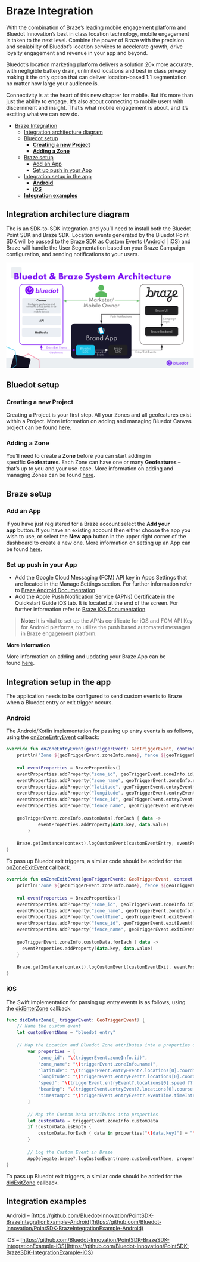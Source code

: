 Braze Integration
=================

With the combination of Braze’s leading mobile engagement platform and Bluedot Innovation’s best in class location technology, mobile engagement is taken to the next level. Combine the power of Braze with the precision and scalability of Bluedot’s location services to accelerate growth, drive loyalty engagement and revenue in your app and beyond.

Bluedot’s location marketing platform delivers a solution 20x more accurate, with negligible battery drain, unlimited locations and best in class privacy making it the only option that can deliver location-based 1:1 segmentation no matter how large your audience is.

Connectivity is at the heart of this new chapter for mobile. But it’s more than just the ability to engage. It’s also about connecting to mobile users with discernment and insight. That’s what mobile engagement is about, and it’s exciting what we can now do.

- [Braze Integration](#braze-integration)
  - [Integration architecture diagram](#integration-architecture-diagram)
  - [Bluedot setup](#bluedot-setup)
    - [**Creating a new Project**](#creating-a-new-project)
    - [**Adding a Zone**](#adding-a-zone)
  - [Braze setup](#braze-setup)
    - [Add an App](#add-an-app)
    - [Set up push in your App](#set-up-push-in-your-app)
  - [Integration setup in the app](#integration-setup-in-the-app)
    - [**Android**](#android)
    - [**iOS**](#ios)
  - [**Integration examples**](#integration-examples)

Integration architecture diagram
--------------------------------

The is an SDK-to-SDK integration and you’ll need to install both the Bluedot Point SDK and Braze SDK. Location events generated by the Bluedot Point SDK will be passed to the Braze SDK as Custom Events ([Android](https://www.braze.com/docs/developer_guide/platform_integration_guides/android/analytics/tracking_custom_events/#tracking-custom-events) | [iOS](https://www.braze.com/docs/developer_guide/platform_integration_guides/swift/analytics/tracking_custom_events/)) and Braze will handle the User Segmentation based on your Braze Campaign configuration, and sending notifications to your users.

![](../../assets/Bluedot-Braze-System-Architecture-1024x576.png)

Bluedot setup
-------------

### **Creating a new Project**

Creating a Project is your first step. All your Zones and all geofeatures exist within a Project. More information on adding and managing Bluedot Canvas project can be found [here](../../Canvas/Creating%20a%20new%20project.md).

### **Adding a Zone**

You’ll need to create a **Zone** before you can start adding in specific **Geofeatures**. Each Zone can have one or many **Geofeatures** – that’s up to you and your use-case. More information on adding and managing Zones can be found [here](../../Canvas/Add%20a%20new%20zone.md).

Braze setup
-----------

### Add an App

If you have just registered for a Braze account select the **Add your app** button. If you have an existing account then either choose the app you wish to use, or select the **New app** button in the upper right corner of the dashboard to create a new one. More information on setting up an App can be found [here](https://www.braze.com/docs/developer_guide/platform_wide/app_group_configuration/).

### Set up push in your App

*   Add the Google Cloud Messaging (FCM) API key in Apps Settings that are located in the Manage Settings section. For further information refer to [Braze Android Documentation](https://www.braze.com/docs/developer_guide/platform_integration_guides/android/push_notifications/integration/)
*   Add the Apple Push Notification Service (APNs) Certificate in the Quickstart Guide iOS tab. It is located at the end of the screen. For further information refer to [Braze iOS Documentation](https://www.braze.com/docs/developer_guide/platform_integration_guides/swift/push_notifications/integration/)


> **Note:** It is vital to set up the APNs certificate for iOS and FCM API Key for Android platforms, to utilize the push based automated messages in Braze engagement platform.

**More information**

More information on adding and updating your Braze App can be found [here](https://www.braze.com/docs/user_guide/administrative/app_settings/).

Integration setup in the app
----------------------------

The application needs to be configured to send custom events to Braze when a Bluedot entry or exit trigger occurs.

### **Android**

The Android/Kotlin implementation for passing up entry events is as follows, using the [onZoneEntryEvent](https://android-docs.bluedot.io/-bluedot-s-d-k/au.com.bluedot.point.net.engine/-geo-triggering-event-receiver/index.html#%5Bau.com.bluedot.point.net.engine%2FGeoTriggeringEventReceiver%2FonZoneEntryEvent%2F%23au.com.bluedot.point.net.engine.ZoneEntryEvent%23android.content.Context%2FPointingToDeclaration%2F%5D%2FFunctions%2F-762893342) callback:

```kotlin
override fun onZoneEntryEvent(geoTriggerEvent: GeoTriggerEvent, context: Context) {
    println("Zone ${geoTriggerEvent.zoneInfo.name}, fence ${geoTriggerEvent.entryEvent()?.fenceName} entered at: ${Date()}")

    val eventProperties = BrazeProperties()
    eventProperties.addProperty("zone_id", geoTriggerEvent.zoneInfo.id)
    eventProperties.addProperty("zone_name", geoTriggerEvent.zoneInfo.name)
    eventProperties.addProperty("latitude", geoTriggerEvent.entryEvent()?.locations?.get(0)?.latitude)
    eventProperties.addProperty("longitude", geoTriggerEvent.entryEvent()?.locations?.get(0)?.longitude)
    eventProperties.addProperty("fence_id", geoTriggerEvent.entryEvent()?.fenceId)
    eventProperties.addProperty("fence_name", geoTriggerEvent.entryEvent()?.fenceName)

    geoTriggerEvent.zoneInfo.customData?.forEach { data ->
            eventProperties.addProperty(data.key, data.value)
        }

    Braze.getInstance(context).logCustomEvent(customEventEntry, eventProperties)
}
```

To pass up Bluedot exit triggers, a similar code should be added for the [onZoneExitEvent](https://android-docs.bluedot.io/-bluedot-s-d-k/au.com.bluedot.point.net.engine/-geo-triggering-event-receiver/index.html#%5Bau.com.bluedot.point.net.engine%2FGeoTriggeringEventReceiver%2FonZoneEntryEvent%2F%23au.com.bluedot.point.net.engine.ZoneEntryEvent%23android.content.Context%2FPointingToDeclaration%2F%5D%2FFunctions%2F-762893342) callback.

```kotlin
override fun onZoneExitEvent(geoTriggerEvent: GeoTriggerEvent, context: Context) {
    println("Zone ${geoTriggerEvent.zoneInfo.name}, fence ${geoTriggerEvent.exitEvent()?.fenceName} exited at: ${Date()}")

    val eventProperties = BrazeProperties()
    eventProperties.addProperty("zone_id", geoTriggerEvent.zoneInfo.id)
    eventProperties.addProperty("zone_name", geoTriggerEvent.zoneInfo.name)
    eventProperties.addProperty("dwellTime", geoTriggerEvent.exitEvent()?.dwellTime)
    eventProperties.addProperty("fence_id", geoTriggerEvent.exitEvent()?.fenceId)
    eventProperties.addProperty("fence_name", geoTriggerEvent.exitEvent()?.fenceName)

    geoTriggerEvent.zoneInfo.customData.forEach { data ->
      eventProperties.addProperty(data.key, data.value)
    }

    Braze.getInstance(context).logCustomEvent(customEventExit, eventProperties)
}
```

### **iOS**

The Swift implementation for passing up entry events is as follows, using the [didEnterZone](https://ios-docs.bluedot.io/Protocols/BDPGeoTriggeringEventDelegate.html#/c:objc(pl)BDPGeoTriggeringEventDelegate(im)didEnterZone:) callback:

```swift
func didEnterZone(_ triggerEvent: GeoTriggerEvent) {
    // Name the custom event
    let customEventName = "bluedot_entry"

    // Map the Location and Bluedot Zone attributes into a properties dictionary
        var properties = [
            "zone_id": "\(triggerEvent.zoneInfo.id)",
            "zone_name": "\(triggerEvent.zoneInfo.name)",
            "latitude": "\(triggerEvent.entryEvent?.locations[0].coordinate.latitude ?? 0.0)",
            "longitude": "\(triggerEvent.entryEvent?.locations[0].coordinate.longitude ?? 0.0)",
            "speed": "\(triggerEvent.entryEvent?.locations[0].speed ?? 0.0)",
            "bearing": "\(triggerEvent.entryEvent?.locations[0].course ?? 0.0)",
            "timestamp": "\(triggerEvent.entryEvent?.eventTime.timeIntervalSince1970 ?? 0.0)",
        ]
        
        // Map the Custom Data attributes into properties
        let customData = triggerEvent.zoneInfo.customData
        if !customData.isEmpty {
            customData.forEach { data in properties["\(data.key)"] = "\(data.value)"}
        }
        
        // Log the Custom Event in Braze
        AppDelegate.braze?.logCustomEvent(name:customEventName, properties: properties)
}
```

To pass up Bluedot exit triggers, a similar code should be added for the [didExitZone](https://ios-docs.bluedot.io/Protocols/BDPGeoTriggeringEventDelegate.html#/c:objc(pl)BDPGeoTriggeringEventDelegate(im)didExitZone:) callback.

**Integration examples**
------------------------

Android – [https://github.com/Bluedot-Innovation/PointSDK-BrazeIntegrationExample-Android](https://github.com/Bluedot-Innovation/PointSDK-BrazeIntegrationExample-Android)

iOS – [https://github.com/Bluedot-Innovation/PointSDK-BrazeSDK-IntegrationExample-iOS](https://github.com/Bluedot-Innovation/PointSDK-BrazeSDK-IntegrationExample-iOS)